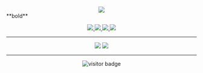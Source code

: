 <br/>

<div align="center">
  <img src="https://capsule-render.vercel.app/api?type=waving&color=gradient&height=200&section=header&text=Crafting%20Code%20with%20Passion%20💻✨&fontSize=35&fontAlignY=40&animation=twinkling" />
</div>
**bold**
<br/>

<p align="center">
  <a href="https://github.com/ashkansabouri/resume" target="_blank">
    <img src="https://img.shields.io/badge/RESUME-black?style=for-the-badge&logo=readme" />
  </a>
  <a href="https://linkedin.com/in/ashkan-sabouri" target="_blank">
    <img src="https://img.shields.io/badge/LINKEDIN-0077B5?style=for-the-badge&logo=linkedin&logoColor=white" />
  </a>
  <a href="https://t.me/ashkan_sabouri" target="_blank">
    <img src="https://img.shields.io/badge/TELEGRAM-0088CC?style=for-the-badge&logo=telegram&logoColor=white" />
  </a>
  <a href="mailto:sabouri.ashkan@yahoo.com">
    <img src="https://img.shields.io/badge/YAHOO-6001D2?style=for-the-badge&logo=yahoo&logoColor=white" />
  </a>

</p>

---

<div align="center">
  <p align="center">
    <img src="https://github-readme-stats.vercel.app/api?username=AshkanSabouri&show_icons=true&theme=vue-dark&hide_border=true" />
    <img src="https://github-readme-stats.vercel.app/api/top-langs/?username=AshkanSabouri&layout=compact&langs_count=10&theme=vue-dark&v=1" />
  </p>
</div>

---

<p align="center">
  <img src="https://visitor-badge.laobi.icu/badge?page_id=AshkanSabouri" alt="visitor badge"/>
</p>
